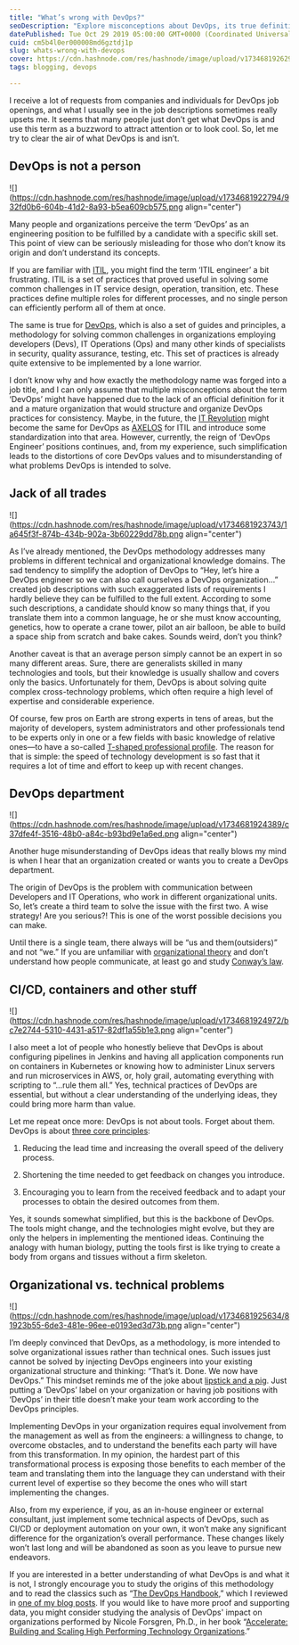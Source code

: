 ```yaml
---
title: "What’s wrong with DevOps?"
seoDescription: "Explore misconceptions about DevOps, its true definition, and why it's not just a job title but a transformative methodology"
datePublished: Tue Oct 29 2019 05:00:00 GMT+0000 (Coordinated Universal Time)
cuid: cm5b4l0er000008md6gztdj1p
slug: whats-wrong-with-devops
cover: https://cdn.hashnode.com/res/hashnode/image/upload/v1734681926292/3907e24b-6c72-4b9a-98c7-a038e73a7160.png
tags: blogging, devops

---
```


I receive a lot of requests from companies and individuals for DevOps job openings, and what I usually see in the job descriptions sometimes really upsets me. It seems that many people just don’t get what DevOps is and use this term as a buzzword to attract attention or to look cool. So, let me try to clear the air of what DevOps is and isn’t.

## DevOps is not a person

![](https://cdn.hashnode.com/res/hashnode/image/upload/v1734681922794/932fd0b6-604b-41d2-8a93-b5ea609cb575.png align="center")

Many people and organizations perceive the term ‘DevOps’ as an engineering position to be fulfilled by a candidate with a specific skill set. This point of view can be seriously misleading for those who don’t know its origin and don’t understand its concepts.

If you are familiar with [ITIL](https://en.wikipedia.org/wiki/ITIL), you might find the term ‘ITIL engineer’ a bit frustrating. ITIL is a set of practices that proved useful in solving some common challenges in IT service design, operation, transition, etc. These practices define multiple roles for different processes, and no single person can efficiently perform all of them at once.

The same is true for [DevOps](https://en.wikipedia.org/wiki/DevOps), which is also a set of guides and principles, a methodology for solving common challenges in organizations employing developers (Devs), IT Operations (Ops) and many other kinds of specialists in security, quality assurance, testing, etc. This set of practices is already quite extensive to be implemented by a lone warrior.

I don’t know why and how exactly the methodology name was forged into a job title, and I can only assume that multiple misconceptions about the term ‘DevOps’ might have happened due to the lack of an official definition for it and a mature organization that would structure and organize DevOps practices for consistency. Maybe, in the future, the [IT Revolution](https://itrevolution.com/about/) might become the same for DevOps as [AXELOS](https://www.axelos.com/about-axelos) for ITIL and introduce some standardization into that area. However, currently, the reign of ‘DevOps Engineer’ positions continues, and, from my experience, such simplification leads to the distortions of core DevOps values and to misunderstanding of what problems DevOps is intended to solve.

## Jack of all trades

![](https://cdn.hashnode.com/res/hashnode/image/upload/v1734681923743/1a645f3f-874b-434b-902a-3b60229dd78b.png align="center")

As I’ve already mentioned, the DevOps methodology addresses many problems in different technical and organizational knowledge domains. The sad tendency to simplify the adoption of DevOps to “Hey, let’s hire a DevOps engineer so we can also call ourselves a DevOps organization…” created job descriptions with such exaggerated lists of requirements I hardly believe they can be fulfilled to the full extent. According to some such descriptions, a candidate should know so many things that, if you translate them into a common language, he or she must know accounting, genetics, how to operate a crane tower, pilot an air balloon, be able to build a space ship from scratch and bake cakes. Sounds weird, don’t you think?

Another caveat is that an average person simply cannot be an expert in so many different areas. Sure, there are generalists skilled in many technologies and tools, but their knowledge is usually shallow and covers only the basics. Unfortunately for them, DevOps is about solving quite complex cross-technology problems, which often require a high level of expertise and considerable experience.

Of course, few pros on Earth are strong experts in tens of areas, but the majority of developers, system administrators and other professionals tend to be experts only in one or a few fields with basic knowledge of relative ones—to have a so-called [T-shaped professional profile](https://w.wiki/3vrV). The reason for that is simple: the speed of technology development is so fast that it requires a lot of time and effort to keep up with recent changes.

## DevOps department

![](https://cdn.hashnode.com/res/hashnode/image/upload/v1734681924389/c37dfe4f-3516-48b0-a84c-b93bd9e1a6ed.png align="center")

Another huge misunderstanding of DevOps ideas that really blows my mind is when I hear that an organization created or wants you to create a DevOps department.

The origin of DevOps is the problem with communication between Developers and IT Operations, who work in different organizational units. So, let’s create a third team to solve the issue with the first two. A wise strategy! Are you serious?! This is one of the worst possible decisions you can make.

Until there is a single team, there always will be “us and them(outsiders)” and not “we.” If you are unfamiliar with [organizational theory](https://en.wikipedia.org/wiki/Organizational_theory) and don’t understand how people communicate, at least go and study [Conway’s law](https://en.wikipedia.org/wiki/Conway%27s_law).

## CI/CD, containers and other stuff

![](https://cdn.hashnode.com/res/hashnode/image/upload/v1734681924972/bc7e2744-5310-4431-a517-82df1a55b1e3.png align="center")

I also meet a lot of people who honestly believe that DevOps is about configuring pipelines in Jenkins and having all application components run on containers in Kubernetes or knowing how to administer Linux servers and run microservices in AWS, or, holy grail, automating everything with scripting to “…rule them all.” Yes, technical practices of DevOps are essential, but without a clear understanding of the underlying ideas, they could bring more harm than value.

Let me repeat once more: DevOps is not about tools. Forget about them. DevOps is about [three core principles](https://andrewmatveychuk.com/refer/the-devops-handbook):

1. Reducing the lead time and increasing the overall speed of the delivery process.
    
2. Shortening the time needed to get feedback on changes you introduce.
    
3. Encouraging you to learn from the received feedback and to adapt your processes to obtain the desired outcomes from them.
    

Yes, it sounds somewhat simplified, but this is the backbone of DevOps. The tools might change, and the technologies might evolve, but they are only the helpers in implementing the mentioned ideas. Continuing the analogy with human biology, putting the tools first is like trying to create a body from organs and tissues without a firm skeleton.

## Organizational vs. technical problems

![](https://cdn.hashnode.com/res/hashnode/image/upload/v1734681925634/81923b55-6de3-481e-96ee-e0193ed3d73b.png align="center")

I’m deeply convinced that DevOps, as a methodology, is more intended to solve organizational issues rather than technical ones. Such issues just cannot be solved by injecting DevOps engineers into your existing organizational structure and thinking: “That’s it. Done. We now have DevOps.” This mindset reminds me of the joke about [lipstick and a pig](https://www.google.com/search?q=agile+lipstick+pig). Just putting a ‘DevOps’ label on your organization or having job positions with ‘DevOps’ in their title doesn’t make your team work according to the DevOps principles.

Implementing DevOps in your organization requires equal involvement from the management as well as from the engineers: a willingness to change, to overcome obstacles, and to understand the benefits each party will have from this transformation. In my opinion, the hardest part of this transformational process is exposing those benefits to each member of the team and translating them into the language they can understand with their current level of expertise so they become the ones who will start implementing the changes.

Also, from my experience, if you, as an in-house engineer or external consultant, just implement some technical aspects of DevOps, such as CI/CD or deployment automation on your own, it won’t make any significant difference for the organization’s overall performance. These changes likely won’t last long and will be abandoned as soon as you leave to pursue new endeavors.

If you are interested in a better understanding of what DevOps is and what it is not, I strongly encourage you to study the origins of this methodology and to read the classics such as “[The DevOps Handbook](https://andrewmatveychuk.com/refer/the-devops-handbook),” which I reviewed in [one of my blog posts](https://andrewmatveychuk.com/notes-on-the-phoenix-project). If you would like to have more proof and supporting data, you might consider studying the analysis of DevOps' impact on organizations performed by Nicole Forsgren, Ph.D., in her book “[Accelerate: Building and Scaling High Performing Technology Organizations](https://andrewmatveychuk.com/refer/accelerate).”